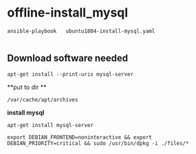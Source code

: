 #   offline-install_mysql



```
ansible-playbook   ubuntu1804-install-mysql.yaml


```



##  Download software needed
```
apt-get install --print-uris mysql-server
```

**put to dir **
```
/var/cache/apt/archives
```


**install mysql**
```
apt-get install mysql-server
```




```
export DEBIAN_FRONTEND=noninteractive && export DEBIAN_PRIORITY=critical && sudo /usr/bin/dpkg -i ./files/*



```



